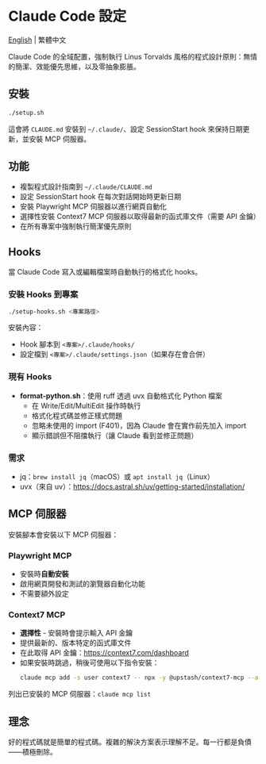# Claude Code 設定

[English](README.md) | 繁體中文

Claude Code 的全域配置，強制執行 Linus Torvalds 風格的程式設計原則：無情的簡潔、效能優先思維，以及零抽象膨脹。

## 安裝

```bash
./setup.sh
```

這會將 `CLAUDE.md` 安裝到 `~/.claude/`、設定 SessionStart hook 來保持日期更新，並安裝 MCP 伺服器。

## 功能

- 複製程式設計指南到 `~/.claude/CLAUDE.md`
- 設定 SessionStart hook 在每次對話開始時更新日期
- 安裝 Playwright MCP 伺服器以進行網頁自動化
- 選擇性安裝 Context7 MCP 伺服器以取得最新的函式庫文件（需要 API 金鑰）
- 在所有專案中強制執行簡潔優先原則

## Hooks

當 Claude Code 寫入或編輯檔案時自動執行的格式化 hooks。

### 安裝 Hooks 到專案

```bash
./setup-hooks.sh <專案路徑>
```

安裝內容：
- Hook 腳本到 `<專案>/.claude/hooks/`
- 設定檔到 `<專案>/.claude/settings.json`（如果存在會合併）

### 現有 Hooks

- **format-python.sh**：使用 ruff 透過 uvx 自動格式化 Python 檔案
  - 在 Write/Edit/MultiEdit 操作時執行
  - 格式化程式碼並修正樣式問題
  - 忽略未使用的 import (F401)，因為 Claude 會在實作前先加入 import
  - 顯示錯誤但不阻擋執行（讓 Claude 看到並修正問題）

### 需求

- jq：`brew install jq`（macOS）或 `apt install jq`（Linux）
- uvx（來自 uv）：https://docs.astral.sh/uv/getting-started/installation/

## MCP 伺服器

安裝腳本會安裝以下 MCP 伺服器：

### Playwright MCP
- 安裝時**自動安裝**
- 啟用網頁開發和測試的瀏覽器自動化功能
- 不需要額外設定

### Context7 MCP
- **選擇性** - 安裝時會提示輸入 API 金鑰
- 提供最新的、版本特定的函式庫文件
- 在此取得 API 金鑰：https://context7.com/dashboard
- 如果安裝時跳過，稍後可使用以下指令安裝：
  ```bash
  claude mcp add -s user context7 -- npx -y @upstash/context7-mcp --api-key YOUR_API_KEY
  ```

列出已安裝的 MCP 伺服器：`claude mcp list`

## 理念

好的程式碼就是簡單的程式碼。複雜的解決方案表示理解不足。每一行都是負債——積極刪除。
